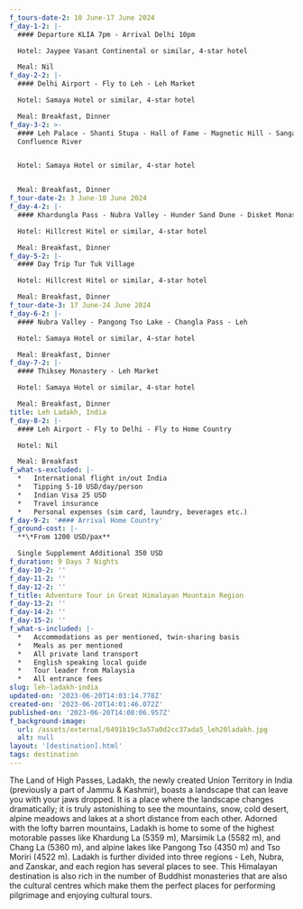 ```yaml
---
f_tours-date-2: 10 June-17 June 2024
f_day-1-2: |-
  #### Departure KLIA 7pm - Arrival Delhi 10pm

  Hotel: Jaypee Vasant Continental or similar, 4-star hotel

  Meal: Nil
f_day-2-2: |-
  #### Delhi Airport - Fly to Leh - Leh Market

  Hotel: Samaya Hotel or similar, 4-star hotel

  Meal: Breakfast, Dinner
f_day-3-2: >-
  #### Leh Palace - Shanti Stupa - Hall of Fame - Magnetic Hill - Sangam
  Confluence River


  Hotel: Samaya Hotel or similar, 4-star hotel


  Meal: Breakfast, Dinner
f_tour-date-2: 3 June-10 June 2024
f_day-4-2: |-
  #### Khardungla Pass - Nubra Valley - Hunder Sand Dune - Disket Monastery

  Hotel: Hillcrest Hitel or similar, 4-star hotel

  Meal: Breakfast, Dinner
f_day-5-2: |-
  #### Day Trip Tur Tuk Village

  Hotel: Hillcrest Hitel or similar, 4-star hotel

  Meal: Breakfast, Dinner
f_tour-date-3: 17 June-24 June 2024
f_day-6-2: |-
  #### Nubra Valley - Pangong Tso Lake - Changla Pass - Leh

  Hotel: Samaya Hotel or similar, 4-star hotel

  Meal: Breakfast, Dinner
f_day-7-2: |-
  #### Thiksey Monastery - Leh Market

  Hotel: Samaya Hotel or similar, 4-star hotel

  Meal: Breakfast, Dinner
title: Leh Ladakh, India
f_day-8-2: |-
  #### Leh Airport - Fly to Delhi - Fly to Home Country

  Hotel: Nil

  Meal: Breakfast
f_what-s-excluded: |-
  *   International flight in/out India
  *   Tipping 5-10 USD/day/person
  *   Indian Visa 25 USD
  *   Travel insurance
  *   Personal expenses (sim card, laundry, beverages etc.)
f_day-9-2: '#### Arrival Home Country'
f_ground-cost: |-
  **\*From 1200 USD/pax**

  Single Supplement Additional 350 USD
f_duration: 9 Days 7 Nights
f_day-10-2: ''
f_day-11-2: ''
f_day-12-2: ''
f_title: Adventure Tour in Great Himalayan Mountain Region
f_day-13-2: ''
f_day-14-2: ''
f_day-15-2: ''
f_what-s-included: |-
  *   Accommodations as per mentioned, twin-sharing basis
  *   Meals as per mentioned
  *   All private land transport
  *   English speaking local guide
  *   Tour leader from Malaysia
  *   All entrance fees
slug: leh-ladakh-india
updated-on: '2023-06-20T14:03:14.778Z'
created-on: '2023-06-20T14:01:46.072Z'
published-on: '2023-06-20T14:08:06.957Z'
f_background-image:
  url: /assets/external/6491b19c3a57a0d2cc37ada5_leh20ladakh.jpg
  alt: null
layout: '[destination].html'
tags: destination
---
```


The Land of High Passes, Ladakh, the newly created Union Territory in India (previously a part of Jammu & Kashmir), boasts a landscape that can leave you with your jaws dropped. It is a place where the landscape changes dramatically; it is truly astonishing to see the mountains, snow, cold desert, alpine meadows and lakes at a short distance from each other. Adorned with the lofty barren mountains, Ladakh is home to some of the highest motorable passes like Khardung La (5359 m), Marsimik La (5582 m), and Chang La (5360 m), and alpine lakes like Pangong Tso (4350 m) and Tso Moriri (4522 m). Ladakh is further divided into three regions - Leh, Nubra, and Zanskar, and each region has several places to see. This Himalayan destination is also rich in the number of Buddhist monasteries that are also the cultural centres which make them the perfect places for performing pilgrimage and enjoying cultural tours.

